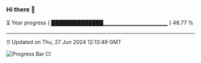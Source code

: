 ### Hi there 👋

⏳ Year progress { ██████████████▁▁▁▁▁▁▁▁▁▁▁▁▁▁▁▁ } 48.77 %

---

⏰ Updated on Thu, 27 Jun 2024 12:13:49 GMT

![Progress Bar CI](https://github.com/liununu/liununu/workflows/Progress%20Bar%20CI/badge.svg)
